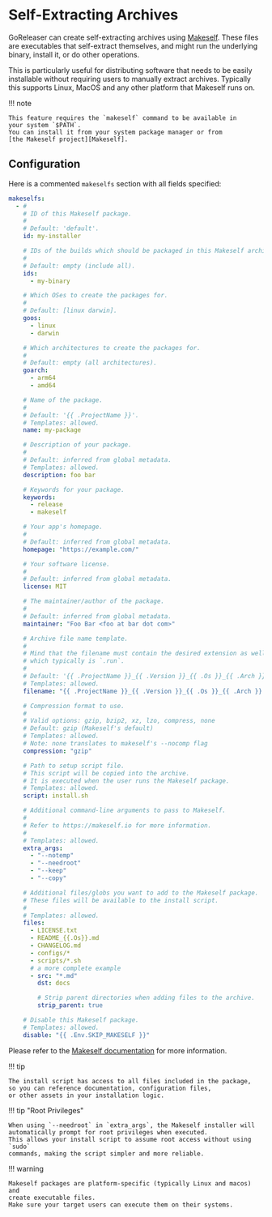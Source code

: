 # Self-Extracting Archives

GoReleaser can create self-extracting archives using [Makeself][].
These files are executables that self-extract themselves, and might run the
underlying binary, install it, or do other operations.

This is particularly useful for distributing software that needs to be easily
installable without requiring users to manually extract archives.
Typically this supports Linux, MacOS and any other platform that Makeself runs
on.

!!! note

    This feature requires the `makeself` command to be available in
    your system `$PATH`.
    You can install it from your system package manager or from
    [the Makeself project][Makeself].

## Configuration

Here is a commented `makeselfs` section with all fields specified:

```yaml title=".goreleaser.yaml"
makeselfs:
  - #
    # ID of this Makeself package.
    #
    # Default: 'default'.
    id: my-installer

    # IDs of the builds which should be packaged in this Makeself archive.
    #
    # Default: empty (include all).
    ids:
      - my-binary

    # Which OSes to create the packages for.
    #
    # Default: [linux darwin].
    goos:
      - linux
      - darwin

    # Which architectures to create the packages for.
    #
    # Default: empty (all architectures).
    goarch:
      - arm64
      - amd64

    # Name of the package.
    #
    # Default: '{{ .ProjectName }}'.
    # Templates: allowed.
    name: my-package

    # Description of your package.
    #
    # Default: inferred from global metadata.
    # Templates: allowed.
    description: foo bar

    # Keywords for your package.
    keywords:
      - release
      - makeself

    # Your app's homepage.
    #
    # Default: inferred from global metadata.
    homepage: "https://example.com/"

    # Your software license.
    #
    # Default: inferred from global metadata.
    license: MIT

    # The maintainer/author of the package.
    #
    # Default: inferred from global metadata.
    maintainer: "Foo Bar <foo at bar dot com>"

    # Archive file name template.
    #
    # Mind that the filename must contain the desired extension as well,
    # which typically is `.run`.
    #
    # Default: '{{ .ProjectName }}_{{ .Version }}_{{ .Os }}_{{ .Arch }}{{ with .Arm }}v{{ . }}{{ end }}{{ with .Mips }}_{{ . }}{{ end }}{{ if not (eq .Amd64 "v1") }}{{ .Amd64 }}{{ end }}.run'
    # Templates: allowed.
    filename: "{{ .ProjectName }}_{{ .Version }}_{{ .Os }}_{{ .Arch }}.run"

    # Compression format to use.
    #
    # Valid options: gzip, bzip2, xz, lzo, compress, none
    # Default: gzip (Makeself's default)
    # Templates: allowed.
    # Note: none translates to makeself's --nocomp flag
    compression: "gzip"

    # Path to setup script file.
    # This script will be copied into the archive.
    # It is executed when the user runs the Makeself package.
    # Templates: allowed.
    script: install.sh

    # Additional command-line arguments to pass to Makeself.
    #
    # Refer to https://makeself.io for more information.
    #
    # Templates: allowed.
    extra_args:
      - "--notemp"
      - "--needroot"
      - "--keep"
      - "--copy"

    # Additional files/globs you want to add to the Makeself package.
    # These files will be available to the install script.
    #
    # Templates: allowed.
    files:
      - LICENSE.txt
      - README_{{.Os}}.md
      - CHANGELOG.md
      - configs/*
      - scripts/*.sh
      # a more complete example
      - src: "*.md"
        dst: docs

        # Strip parent directories when adding files to the archive.
        strip_parent: true

    # Disable this Makeself package.
    # Templates: allowed.
    disable: "{{ .Env.SKIP_MAKESELF }}"
```

Please refer to the [Makeself documentation][Makeself] for more information.

!!! tip

    The install script has access to all files included in the package,
    so you can reference documentation, configuration files,
    or other assets in your installation logic.

!!! tip "Root Privileges"

    When using `--needroot` in `extra_args`, the Makeself installer will
    automatically prompt for root privileges when executed.
    This allows your install script to assume root access without using `sudo`
    commands, making the script simpler and more reliable.

!!! warning

    Makeself packages are platform-specific (typically Linux and macos) and
    create executable files.
    Make sure your target users can execute them on their systems.

<!-- md:templates -->

[Makeself]: https://makeself.io/
